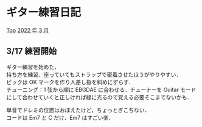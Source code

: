 # ギター練習日記

[Top](../README.md)
[2022 年 3 月](./202203.md)

## 3/17 練習開始

ギター練習を始めた．  
持ち方を練習．座っていてもストラップで密着させたほうがやりやすい．  
ピックは OK マークを作り人差し指を斜めにずらす．  
チューニング：1 弦から順に EBGDAE に合わせる．チューナーを Guitar モードにして合わせていくと正しければ緑に光るので覚える必要そこまでないかも．

単音でドレミの位置はおぼえたけど，ちょっとぎこちない．  
コードは Em7 と C だけ．Em7 はすごい楽．
